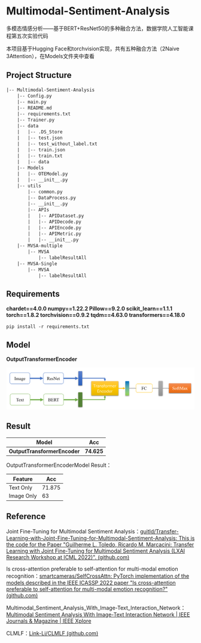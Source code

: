 # Multimodal-Sentiment-Analysis
多模态情感分析——基于BERT+ResNet50的多种融合方法，数据学院人工智能课程第五次实验代码

本项目基于Hugging Face和torchvision实现，共有五种融合方法（2Naive 3Attention），在Models文件夹中查看

## Project Structure

```
|-- Multimodal-Sentiment-Analysis
    |-- Config.py
    |-- main.py
    |-- README.md
    |-- requirements.txt
    |-- Trainer.py
    |-- data
    |   |-- .DS_Store
    |   |-- test.json
    |   |-- test_without_label.txt
    |   |-- train.json
    |   |-- train.txt
    |   |-- data
    |-- Models
    |   |-- OTEModel.py
    |   |-- __init__.py
    |-- utils
        |-- common.py
        |-- DataProcess.py
        |-- __init__.py
        |-- APIs
        |   |-- APIDataset.py
        |   |-- APIDecode.py
        |   |-- APIEncode.py
        |   |-- APIMetric.py
        |   |-- __init__.py
    |-- MVSA-multiple
        |-- MVSA
            |-- labelResultAll
    |-- MVSA-Single
        |-- MVSA
            |-- labelResultAll
```
## Requirements

**chardet==4.0.0
numpy==1.22.2
Pillow==9.2.0
scikit_learn==1.1.1
torch==1.8.2
torchvision==0.9.2
tqdm==4.63.0
transformers==4.18.0**

```shell
pip install -r requirements.txt
```

## Model

**OutputTransformerEncoder**

![OutputTransformerEncoderModel](./OutputTransformerEncoderModel.png)



## Result

| Model                         | Acc        |
| ----------------------------- | ---------- |
| **OutputTransformerEncoder**  | **74.625** |


OutputTransformerEncoderModel Result：

| Feature    | Acc    |
| ---------- | ------ |
| Text Only  | 71.875 |
| Image Only | 63     |

## Reference

Joint Fine-Tuning for Multimodal Sentiment Analysis：[guitld/Transfer-Learning-with-Joint-Fine-Tuning-for-Multimodal-Sentiment-Analysis: This is the code for the Paper "Guilherme L. Toledo, Ricardo M. Marcacini: Transfer Learning with Joint Fine-Tuning for Multimodal Sentiment Analysis (LXAI Research Workshop at ICML 2022)". (github.com)](https://github.com/guitld/Transfer-Learning-with-Joint-Fine-Tuning-for-Multimodal-Sentiment-Analysis)

Is cross-attention preferable to self-attention for multi-modal emotion recognition：[smartcameras/SelfCrossAttn: PyTorch implementation of the models described in the IEEE ICASSP 2022 paper "Is cross-attention preferable to self-attention for multi-modal emotion recognition?" (github.com)](https://github.com/smartcameras/SelfCrossAttn)

Multimodal_Sentiment_Analysis_With_Image-Text_Interaction_Network：[Multimodal Sentiment Analysis With Image-Text Interaction Network | IEEE Journals & Magazine | IEEE Xplore](https://ieeexplore.ieee.org/abstract/document/9736584/)

CLMLF：[Link-Li/CLMLF (github.com)](https://github.com/Link-Li/CLMLF)
